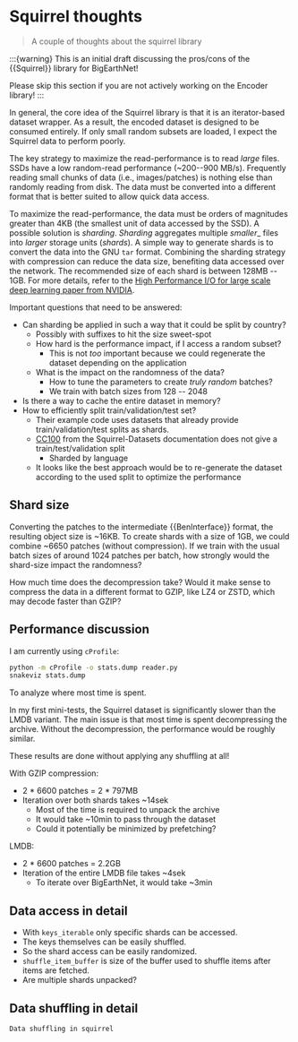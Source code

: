 # Squirrel thoughts
> A couple of thoughts about the squirrel library

:::{warning}
This is an initial draft discussing the pros/cons of the {{Squirrel}} library for BigEarthNet!

Please skip this section if you are not actively working on the Encoder library!
:::

In general, the core idea of the Squirrel library is that it is an iterator-based dataset wrapper.
As a result, the encoded dataset is designed to be consumed entirely.
If only small random subsets are loaded, I expect the Squirrel data to perform poorly.

The key strategy to maximize the read-performance is to read _large_ files.
SSDs have a low random-read performance (~200--900 MB/s).
Frequently reading small chunks of data (i.e., images/patches) is nothing else than randomly reading from disk.
The data must be converted into a different format that is better suited to allow quick data access.

To maximize the read-performance, the data must be orders of magnitudes greater than 4KB (the smallest unit of data accessed by the SSD).
A possible solution is _sharding_.
_Sharding_ aggregates multiple _smaller__ files into _larger_ storage units (_shards_).
A simple way to generate shards is to convert the data into the GNU `tar` format.
Combining the sharding strategy with compression can reduce the data size, benefiting data accessed over the network.
The recommended size of each shard is between 128MB -- 1GB.
For more details, refer to the [High Performance I/O for large scale deep learning paper from NVIDIA](https://arxiv.org/abs/2001.01858).

Important questions that need to be answered:
- Can sharding be applied in such a way that it could be split by country?
    - Possibly with suffixes to hit the size sweet-spot
    - How hard is the performance impact, if I access a random subset?
        - This is not _too_ important because we could regenerate the dataset depending on the application
    - What is the impact on the randomness of the data?
        - How to tune the parameters to create _truly random_ batches?
        - We train with batch sizes from 128 -- 2048
- Is there a way to cache the entire dataset in memory?
- How to efficiently split train/validation/test set?
    - Their example code uses datasets that already provide train/validation/test splits as shards.
    - [CC100](https://squirrel-datasets-core.readthedocs.io/en/latest/dataset_links/cc100.html) from the Squirrel-Datasets documentation does not give a train/test/validation split
        - Sharded by language
    - It looks like the best approach would be to re-generate the dataset according to the used split to optimize the performance

## Shard size
Converting the patches to the intermediate {{BenInterface}} format, the resulting object size is ~16KB.
To create shards with a size of 1GB, we could combine ~6650 patches (without compression).
If we train with the usual batch sizes of around 1024 patches per batch, how strongly would the shard-size impact the randomness?

How much time does the decompression take?
Would it make sense to compress the data in a different format to GZIP, like LZ4 or ZSTD, which may decode faster than GZIP?

## Performance discussion
I am currently using `cProfile`:
```bash
python -m cProfile -o stats.dump reader.py
snakeviz stats.dump
```
To analyze where most time is spent.

In my first mini-tests, the Squirrel dataset is significantly slower than the LMDB variant.
The main issue is that most time is spent decompressing the archive.
Without the decompression, the performance would be roughly similar.

These results are done without applying any shuffling at all!

With GZIP compression:
- 2 * 6600 patches = 2 * 797MB
- Iteration over both shards takes ~14sek
    - Most of the time is required to unpack the archive
    - It would take ~10min to pass through the dataset
    - Could it potentially be minimized by prefetching?

LMDB:
- 2 * 6600 patches = 2.2GB
- Iteration of the entire LMDB file takes ~4sek
    - To iterate over BigEarthNet, it would take ~3min



## Data access in detail
- With `keys_iterable` only specific shards can be accessed.
- The keys themselves can be easily shuffled.
- So the shard access can be easily randomized.
- `shuffle_item_buffer` is size of the buffer used to shuffle items after items are fetched.
- Are multiple shards unpacked?

## Data shuffling in detail
```{figure} images/squirrel_shuffle.svg
Data shuffling in squirrel
```
